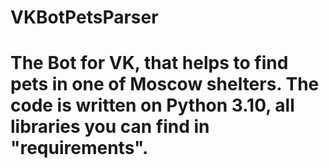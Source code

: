 # VKBotPetsParser
# The Bot for VK, that helps to find pets in one of Moscow shelters. The code is written on Python 3.10, all libraries you can find in "requirements". 
